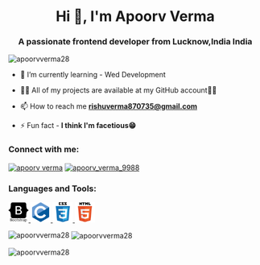 
<h1 align="center">Hi 👋, I'm Apoorv Verma</h1>
<h3 align="center">A passionate frontend developer from Lucknow,India India</h3>


<p align="left"> <img src="https://komarev.com/ghpvc/?username=apoorvverma28&label=Profile%20views&color=0e75b6&style=flat" alt="apoorvverma28" /> </p>

- 🌱 I’m currently learning - Wed  Development 

- 👨‍💻 All of my projects are available at my GitHub account👨‍💻

- 📫 How to reach me **rishuverma870735@gmail.com**

- ⚡ Fun fact - **I think I'm facetious😁**

<h3 align="left">Connect with me:</h3>
<p align="left">
<a href="https://linkedin.com/in/apoorv verma" target="blank"><img align="center" src="https://raw.githubusercontent.com/rahuldkjain/github-profile-readme-generator/master/src/images/icons/Social/linked-in-alt.svg" alt="apoorv verma" height="30" width="40" /></a>
<a href="https://instagram.com/apoorv_verma_9988" target="blank"><img align="center" src="https://raw.githubusercontent.com/rahuldkjain/github-profile-readme-generator/master/src/images/icons/Social/instagram.svg" alt="apoorv_verma_9988" height="30" width="40" /></a>
</p>

<h3 align="left">Languages and Tools:</h3>
<p align="left"> <a href="https://getbootstrap.com" target="_blank" rel="noreferrer"> <img src="https://raw.githubusercontent.com/devicons/devicon/master/icons/bootstrap/bootstrap-plain-wordmark.svg" alt="bootstrap" width="40" height="40"/> </a> <a href="https://www.cprogramming.com/" target="_blank" rel="noreferrer"> <img src="https://raw.githubusercontent.com/devicons/devicon/master/icons/c/c-original.svg" alt="c" width="40" height="40"/> </a> <a href="https://www.w3schools.com/css/" target="_blank" rel="noreferrer"> <img src="https://raw.githubusercontent.com/devicons/devicon/master/icons/css3/css3-original-wordmark.svg" alt="css3" width="40" height="40"/> </a> <a href="https://www.w3.org/html/" target="_blank" rel="noreferrer"> <img src="https://raw.githubusercontent.com/devicons/devicon/master/icons/html5/html5-original-wordmark.svg" alt="html5" width="40" height="40"/> </a> </p>

<p><img align="left" src="https://github-readme-stats.vercel.app/api/top-langs?username=apoorvverma28&show_icons=true&locale=en&layout=compact" alt="apoorvverma28" /></p>

<p>&nbsp;<img align="center" src="https://github-readme-stats.vercel.app/api?username=apoorvverma28&show_icons=true&locale=en" alt="apoorvverma28" /></p>

<p><img align="center" src="https://github-readme-streak-stats.herokuapp.com/?user=apoorvverma28&" alt="apoorvverma28" /></p>

